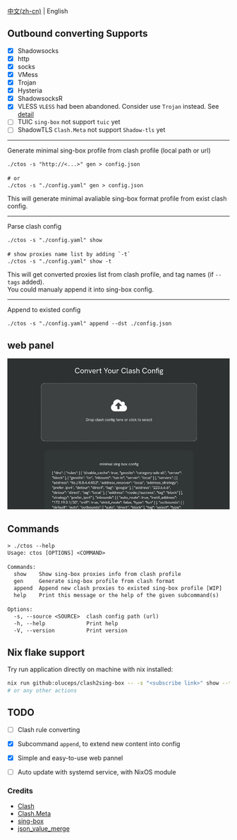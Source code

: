 [中文(zh-cn)](README_CN.md) | English  

## Outbound converting Supports  
- [x]  Shadowsocks  
- [x]  http  
- [x]  socks  
- [x]  VMess  
- [x]  Trojan  
- [x]  Hysteria  
- [x]  ShadowsocksR     
- [x]  VLESS          `VLESS` had been abandoned. Consider use `Trojan` instead. See [detail](https://www.v2fly.org/v5/config/proxy/vless.html)  
- [ ]  TUIC           `sing-box` not support `tuic` yet  
- [ ]  ShadowTLS      `Clash.Meta` not support `Shadow-tls` yet  

---

Generate minimal sing-box profile from clash profile (local path or url)  
```console
./ctos -s "http://<...>" gen > config.json

# or
./ctos -s "./config.yaml" gen > config.json
```  
This will generate minimal avaliable sing-box format profile
from exist clash config.

---

Parse clash config 
```console  
./ctos -s "./config.yaml" show  

# show proxies name list by adding `-t`
./ctos -s "./config.yaml" show -t 
```
This will get converted proxies list from clash profile,
and tag names (if `--tags` added).  
You could manualy append it into sing-box config.

---

Append to existed config  
```console  
./ctos -s "./config.yaml" append --dst ./config.json  
```

## web panel

![pic](./.github/web.png)


## Commands  
```console
> ./ctos --help
Usage: ctos [OPTIONS] <COMMAND>

Commands:
  show    Show sing-box proxies info from clash profile
  gen     Generate sing-box profile from clash format
  append  Append new clash proxies to existed sing-box profile [WIP]
  help    Print this message or the help of the given subcommand(s)

Options:
  -s, --source <SOURCE>  clash config path (url)
  -h, --help             Print help
  -V, --version          Print version
```

## Nix flake support

Try run application directly on machine with nix installed:

```bash
nix run github:oluceps/clash2sing-box -- -s "<subscribe link>" show --tags
# or any other actions
```


## TODO

- [ ] Clash rule converting

- [x] Subcommand `append`, to extend new content into config  

- [x] Simple and easy-to-use web pannel  

- [ ] Auto update with systemd service, with NixOS module

### Credits
+ [Clash](https://github.com/Dreamacro/clash)  
+ [Clash.Meta](https://github.com/MetaCubeX/Clash.Meta)  
+ [sing-box](https://github.com/SagerNet/sing-box)  
+ [json_value_merge](https://github.com/jmfiaschi/json_value_merge)
